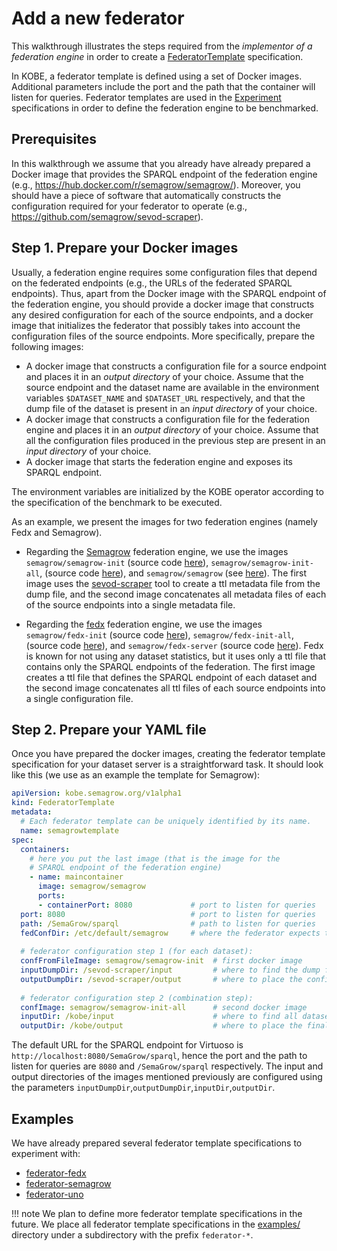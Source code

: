 # Add a new federator

This walkthrough illustrates the steps required from the *implementor of a
federation engine* in order to create a [FederatorTemplate] specification.

In KOBE, a federator template is defined using a set of Docker images.
Additional parameters include the port and the path that the container will
listen for queries. Federator templates are used in the [Experiment]
specifications in order to define the federation engine to be benchmarked.

## Prerequisites

In this walkthrough we assume that you already have already prepared a Docker
image that provides the SPARQL endpoint of the federation engine (e.g.,
https://hub.docker.com/r/semagrow/semagrow/). Moreover, you should have a piece
of software that automatically constructs the configuration required for your
federator to operate (e.g., https://github.com/semagrow/sevod-scraper). 

## Step 1. Prepare your Docker images

Usually, a federation engine requires some configuration files that depend on
the federated endpoints (e.g., the URLs of the federated SPARQL endpoints).
Thus, apart from the Docker image with the SPARQL endpoint of the federation
engine, you should provide a docker image that constructs any desired
configuration for each of the source endpoints, and a docker image that
initializes the federator that possibly takes into account the configuration
files of the source endpoints. More specifically, prepare the following images:

* A docker image that constructs a configuration file for a source endpoint and
  places it in an *output directory* of your choice. Assume that the source
  endpoint and the dataset name are available in the environment variables
  `$DATASET_NAME` and `$DATASET_URL` respectively, and that the dump file of the
  dataset is present in an *input directory* of your choice.
* A docker image that constructs a configuration file for the federation engine
  and places it in an *output directory* of your choice. Assume that all the
  configuration files produced in the previous step are present in an *input
  directory* of your choice.
* A docker image that starts the federation engine and exposes its SPARQL
  endpoint.

The environment variables are initialized by the KOBE operator according to the
specification of the benchmark to be executed.

As an example, we present the images for two federation engines (namely Fedx and
Semagrow).

* Regarding the [Semagrow] federation engine, we use the images
  `semagrow/semagrow-init` (source code
  [here](https://github.com/semagrow/kobe/tree/devel//examples/federator-semagrow/semagrow-init)),
  `semagrow/semagrow-init-all`, (source code
  [here](https://github.com/semagrow/kobe/tree/devel//examples/federator-semagrow/semagrow-init-all)),
  and `semagrow/semagrow` (see
  [here](https://hub.docker.com/r/semagrow/semagrow/)).
  The first image uses the [sevod-scraper] tool to create a ttl metadata file
  from the dump file, and the second image concatenates all metadata files of
  each of the source endpoints into a single metadata file.

* Regarding the [fedx] federation engine, we use the images `semagrow/fedx-init`
  (source code
  [here](https://github.com/semagrow/kobe/tree/devel//examples/federator-fedx/fedx-init)),
  `semagrow/fedx-init-all`, (source code
  [here](https://github.com/semagrow/kobe/tree/devel//examples/federator-fedx/fedx-init-all)),
  and `semagrow/fedx-server` (source code
  [here](https://github.com/semagrow/docker-fedx-server)). Fedx is known for not
  using any dataset statistics, but it uses only a ttl file that contains only
  the SPARQL endpoints of the federation. The first image creates a ttl file
  that defines the SPARQL endpoint of each dataset and the second image
  concatenates all ttl files of each source endpoints into a single
  configuration file.


## Step 2. Prepare your YAML file

Once you have prepared the docker images, creating the federator template
specification for your dataset server is a straightforward task. It should look
like this (we use as an example the template for Semagrow):

```yaml
apiVersion: kobe.semagrow.org/v1alpha1
kind: FederatorTemplate
metadata:
  # Each federator template can be uniquely identified by its name.
  name: semagrowtemplate
spec:
  containers:
    # here you put the last image (that is the image for the
    # SPARQL endpoint of the federation engine)
    - name: maincontainer 
      image: semagrow/semagrow
      ports:
      - containerPort: 8080             # port to listen for queries
  port: 8080                            # port to listen for queries
  path: /SemaGrow/sparql                # path to listen for queries
  fedConfDir: /etc/default/semagrow     # where the federator expects to find its configuration
  
  # federator configuration step 1 (for each dataset):
  confFromFileImage: semagrow/semagrow-init  # first docker image
  inputDumpDir: /sevod-scraper/input         # where to find the dump file for the dataset
  outputDumpDir: /sevod-scraper/output       # where to place the configuration for the dataset
  
  # federator configuration step 2 (combination step):
  confImage: semagrow/semagrow-init-all      # second docker image
  inputDir: /kobe/input                      # where to find all dataset configurations
  outputDir: /kobe/output                    # where to place the final (combined) configuration
```

The default URL for the SPARQL endpoint for Virtuoso is
`http://localhost:8080/SemaGrow/sparql`, hence the port and the path to listen
for queries are `8080` and `/SemaGrow/sparql` respectively. The input and output
directories of the images mentioned previously are configured using the
parameters `inputDumpDir`,`outputDumpDir`,`inputDir`,`outputDir`.

## Examples

We have already prepared several federator template specifications to experiment
with:

* [federator-fedx](https://github.com/semagrow/kobe/tree/devel/examples/federator-fedx)
* [federator-semagrow](https://github.com/semagrow/kobe/tree/devel/examples/federator-semagrow)
* [federator-uno](https://github.com/semagrow/kobe/tree/devel/examples/federator-uno)


!!! note
    We plan to define more federator template specifications in the future. We
    place all federator template specifications in the
    [examples/](https://github.com/semagrow/kobe/tree/devel/examples/) directory
    under a subdirectory with the prefix `federator-*`. 

[FederatorTemplate]: ../references/api.md#federatortemplate
[Experiment]: ../references/api.md#experiment

[Semagrow]: http://semagrow.github.io/
[sevod-scraper]: https://github.com/semagrow/sevod-scraper
[fedx]: http://iswc2011.semanticweb.org/fileadmin/iswc/Papers/Research_Paper/05/70310592.pdf